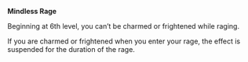 __**Mindless Rage**__

Beginning at 6th level, you can’t be charmed or frightened while raging. 

If you are charmed or frightened when you enter your rage, the effect is suspended for the duration of the rage.